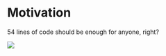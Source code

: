 # Motivation #

54 lines of code should be enough for anyone, right?

<img src="images/gates-loves-computer.jpg" />

